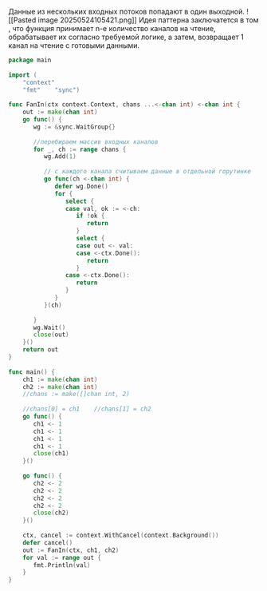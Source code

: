 Данные из нескольких входных потоков попадают в один выходной.
![[Pasted image 20250524105421.png]]
Идея 
паттерна заключатется в том , что функция принимает n-е количество каналов на чтение, обрабатывает их согласно требуемой логике, а затем, возвращает 1 канал на чтение с готовыми данными.
```go
package main  
  
import (  
    "context"  
    "fmt"    "sync")  
  
func FanIn(ctx context.Context, chans ...<-chan int) <-chan int {  
    out := make(chan int)  
    go func() {  
       wg := &sync.WaitGroup{}  
  
       //перебираем массив входных каналов  
       for _, ch := range chans {  
          wg.Add(1)  
  
          // с каждого канала считываем данные в отдельной горутинке  
          go func(ch <-chan int) {  
             defer wg.Done()  
             for {  
                select {  
                case val, ok := <-ch:  
                   if !ok {  
                      return  
                   }  
                   select {  
                   case out <- val:  
                   case <-ctx.Done():  
                      return  
                   }  
                case <-ctx.Done():  
                   return  
                }  
             }  
          }(ch)  
  
       }  
       wg.Wait()  
       close(out)  
    }()  
    return out  
}  
  
func main() {  
    ch1 := make(chan int)  
    ch2 := make(chan int)  
    //chans := make([]chan int, 2)  
  
    //chans[0] = ch1    //chans[1] = ch2  
    go func() {  
       ch1 <- 1  
       ch1 <- 1  
       ch1 <- 1  
       ch1 <- 1  
       close(ch1)  
    }()  
  
    go func() {  
       ch2 <- 2  
       ch2 <- 2  
       ch2 <- 2  
       ch2 <- 2  
       close(ch2)  
    }()  
  
    ctx, cancel := context.WithCancel(context.Background())  
    defer cancel()  
    out := FanIn(ctx, ch1, ch2)  
    for val := range out {  
       fmt.Println(val)  
    }  
}
```